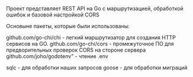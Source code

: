 Проект представляет REST API на Go с маршрутизацией, обработкой ошибок и базовой настройкой CORS

Основыне пакеты, которые были использованы:

github.com/go-chi/chi - легкий маршрутизатор для создания HTTP сервисов на GO.
github.com/go-chi/cors - промежуточное ПО для предворительных проверок CORS на стороне сервера
github.com/joho/godotenv" - чтение .env

sqlc - для обработки наших запросов
goose - для обработки миграций
